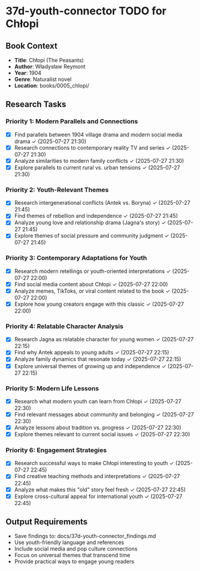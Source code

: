 # 37d-youth-connector TODO for Chłopi

## Book Context
- **Title**: Chłopi (The Peasants)
- **Author**: Władysław Reymont
- **Year**: 1904
- **Genre**: Naturalist novel
- **Location**: books/0005_chlopi/

## Research Tasks

### Priority 1: Modern Parallels and Connections
- [x] Find parallels between 1904 village drama and modern social media drama ✓ (2025-07-27 21:30)
- [x] Research connections to contemporary reality TV and series ✓ (2025-07-27 21:30)
- [x] Analyze similarities to modern family conflicts ✓ (2025-07-27 21:30)
- [x] Explore parallels to current rural vs. urban tensions ✓ (2025-07-27 21:30)

### Priority 2: Youth-Relevant Themes
- [x] Research intergenerational conflicts (Antek vs. Boryna) ✓ (2025-07-27 21:45)
- [x] Find themes of rebellion and independence ✓ (2025-07-27 21:45)
- [x] Analyze young love and relationship drama (Jagna's story) ✓ (2025-07-27 21:45)
- [x] Explore themes of social pressure and community judgment ✓ (2025-07-27 21:45)

### Priority 3: Contemporary Adaptations for Youth
- [x] Research modern retellings or youth-oriented interpretations ✓ (2025-07-27 22:00)
- [x] Find social media content about Chłopi ✓ (2025-07-27 22:00)
- [x] Analyze memes, TikToks, or viral content related to the book ✓ (2025-07-27 22:00)
- [x] Explore how young creators engage with this classic ✓ (2025-07-27 22:00)

### Priority 4: Relatable Character Analysis
- [x] Research Jagna as relatable character for young women ✓ (2025-07-27 22:15)
- [x] Find why Antek appeals to young adults ✓ (2025-07-27 22:15)
- [x] Analyze family dynamics that resonate today ✓ (2025-07-27 22:15)
- [x] Explore universal themes of growing up and independence ✓ (2025-07-27 22:15)

### Priority 5: Modern Life Lessons
- [x] Research what modern youth can learn from Chłopi ✓ (2025-07-27 22:30)
- [x] Find relevant messages about community and belonging ✓ (2025-07-27 22:30)
- [x] Analyze lessons about tradition vs. progress ✓ (2025-07-27 22:30)
- [x] Explore themes relevant to current social issues ✓ (2025-07-27 22:30)

### Priority 6: Engagement Strategies
- [x] Research successful ways to make Chłopi interesting to youth ✓ (2025-07-27 22:45)
- [x] Find creative teaching methods and interpretations ✓ (2025-07-27 22:45)
- [x] Analyze what makes this "old" story feel fresh ✓ (2025-07-27 22:45)
- [x] Explore cross-cultural appeal for international youth ✓ (2025-07-27 22:45)

## Output Requirements
- Save findings to: docs/37d-youth-connector_findings.md
- Use youth-friendly language and references
- Include social media and pop culture connections
- Focus on universal themes that transcend time
- Provide practical ways to engage young readers
